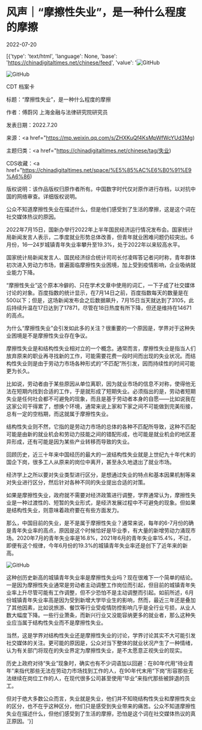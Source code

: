 # 风声｜“摩擦性失业”，是一种什么程度的摩擦

2022-07-20

[{'type': 'text/html', 'language': None, 'base': 'https://chinadigitaltimes.net/chinese/feed', 'value': '![GitHub](https://chinadigitaltimes.net/chinese/files/2022/07/post-684577-62d8592c6477c.png)

![GitHub](https://chinadigitaltimes.net/chinese/files/2022/07/post-684577-62d8592c82a99.png)



CDT 档案卡

标题：“摩擦性失业”，是一种什么程度的摩擦

作者：傅蔚冈 上海金融与法律研究院研究员

发表日期：2022.7.20

来源：<a href="https://mp.weixin.qq.com/s/ZHXKuQf4KsMpWfWcYUd3Mg)

主题归类：<a href="https://chinadigitaltimes.net/chinese/tag/失业)

CDS收藏：<a href="https://chinadigitaltimes.net/space/%E5%85%AC%E6%B0%91%E9%A6%86)

版权说明：该作品版权归原作者所有。中国数字时代仅对原作进行存档，以对抗中国的网络审查。详细版权说明。







公众不知道摩擦性失业在描述什么，但是他们感受到了生活的摩擦，这是这个词在社交媒体热议的原因。



2022年7月15日，国新办举行2022年上半年国民经济运行情况发布会。国家统计局新闻发言人表示，二季度就业形势总体改善，但青年就业困难问题仍较突出。6月份，16—24岁城镇青年失业率攀升至19.3%，处于2022年以来较高水平。

国家统计局新闻发言人、国民经济综合统计司司长付凌晖答记者问时称，青年群体初次进入劳动力市场，普遍面临摩擦性失业困境，加上受到疫情影响，企业吸纳就业能力下降。

“摩擦性失业”这个原本冷僻的、只在学术文章中使用的词汇，一下子成了社交媒体讨论的对象。百度指数的统计显示，在7月14日之前，百度指数每天的数量是在500以下；但是，这场新闻发布会之后数据飙升，7月15日当天就达到了3105，此后持续升温在17日达到了17871，尽管在18日热度有所下降，但还是维持在14671的高点。

为什么“摩擦性失业”会引发如此多的关注？很重要的一个原因是，学界对于这种失业困境是不是摩擦性失业存在争议。

摩擦性失业是和结构性失业相对立的一个概念。通常而言，摩擦性失业是指当人们放弃原来的职业再寻找新的工作，可能需要花费一段时间而出现的失业状况。而结构性失业则是由于劳动力市场各种形式的“不匹配”所引发，因而持续性的时间可能更为长久。

比如说，劳动者由于某些原因从单位离职，因为就业市场的信息不对称，使得他无法在短期内找到合适的工作，于是就形成了短期失业。必须指出的是，劳动者短期失业是任何社会都不可避免的现象，而且是基于劳动者本身的自愿——比如说我在这家公司干得累了，想换个环境，通常来说上家和下家之间不可能做到完美衔接，总有一定的空档期，而这就属于摩擦性失业。

结构性失业则不然，它指的是劳动力市场的总体的各种不匹配所导致，这种不匹配可能是由新的就业机会和劳动力技能之间的错配形成，也可能是就业机会的地区差异形成，还有可能是因为某些产业转移而导致的失业。

回顾历史，近三十年来中国经历的最大的一波结构性失业就是上世纪九十年代末的国企下岗，很多工人从原来的岗位中离开，甚至永久地退出了就业市场。

经济学上之所以要对失业类型进行区分，是想通过失业的特点和基本因果机制等来对失业进行区分，然后针对各种不同的失业提出合适的对策。

如果是摩擦性失业，政府就不需要对经济政策进行调整，学界通常认为，摩擦性失业是一种过渡性的、短暂的失业形式，是经济发展过程中不可避免的现象。但如果是结构性失业，则意味着政府要在有些方面发力。

那么，中国目前的失业，是不是属于摩擦性失业？通常来说，每年的6-7月份的确是青年失业率的高点，原因是这个时候恰好是毕业季，有大量的新增劳动力涌现市场。2020年7月的青年失业率是16.8%，2021年6月的青年失业率15.4%，不过，即便有这个规律，今年6月份的19.3%的城镇青年失业率还是创下了近年来的新高。

![GitHub](https://chinadigitaltimes.net/chinese/files/2022/07/post-684577-62d8592c8bdd5.)

这种创历史新高的城镇青年失业率是摩擦性失业吗？现在很难下一个简单的结论。一是因为摩擦性失业通常是劳动者主动调整工作岗位而引起，但目前的城镇青年失业率上升尽管可能有工作调整，但不少恐怕不是主动调整而引起。如前所述，6月份城镇青年失业率高是因为受到新增大学毕业生的影响，然而，最近三年还是叠加了其他因素，比如说旅游、餐饮等行业受疫情防控影响几乎是全行业亏损，从业人数大幅度下降。一些行业萧条，而新兴行业又没能容纳更多的就业者，那么这种失业应当属于结构性失业而不是摩擦性失业。

当然，这是学界对结构性失业还是摩擦性失业的讨论，学界讨论其实不大可能引发社交媒体的关注。更可能的原因是，公众对当下整体的就业状况产生了一种情绪，认为有关部门将现在的失业界定为摩擦性失业，是不太愿意正视失业的现实。

历史上政府对待“失业”现象时，确实也有不少词语加以回避：在80年代用“待业青年”来指代那些无法在劳动力市场找到工作的人，在90年代末用“下岗”形容那些无法继续在岗位工作的人，在现代很多公司甚至使用“毕业”来指代那些被辞退的员工。

但对于绝大多数公众而言，失业就是失业，他们并不知晓结构性失业和摩擦性失业的区分，也不在乎这种区分，他们只是感受到失业带来的痛苦。公众不知道摩擦性失业在描述什么，但他们感受到了生活的摩擦，恐怕是这个词在社交媒体热议的真正原因。'}]